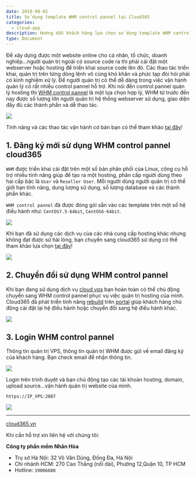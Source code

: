 ```yaml
---
date: 2019-08-01
title: Sử dụng template WHM control pannel tại Cloud365
categories:
  - cloud-app
description: Hướng dẫn khách hàng lựa chọn sử dụng template WHM control pannel tại cloud365
type: Document
---
```


Để xây dựng được một website online cho cá nhân, tổ chức, doanh nghiệp...người quản trị ngoài có source code ra thì phải cài đặt một webserver hoặc hosting để triển khai source code lên đó. Các thao tác triển khai, quản trị trên từng dòng lệnh vô cùng khó khăn và phức tạp đòi hỏi phải có kinh nghiệm xử lý. Để người quản trị có thể dễ dàng trong việc vận hành quản lý có rất nhiều control pannel hỗ trợ. Khi nói đến control pannel quản lý hosting thì <a href="https://support.cloud365.vn/cloud-app/gioi-thieu-WHM-CPnel/" target="_blank">WHM control pannel</a> là một lựa chọn hợp lý, WHM từ trước đến nay được số lượng lớn người quản trị hệ thống webserver sử dụng, giao diện đầy đủ các thành phần và dễ thao tác.

![](/images/img-ls-su-dung-whm/whm.png)

Tính năng và các thao tác vận hành cơ bản bạn có thể tham khảo <a href="https://support.cloud365.vn/cloud-app/gioi-thieu-WHM-CPnel/" target="_blank">tại đây</a>!

## 1. Đăng ký mới sử dụng WHM control pannel cloud365

`WHM` được triển khai cài đặt trên một số bản phân phối của Linux, công cụ hỗ trợ nhiều tính năng giúp để tạo ra một hosting, phân cấp người dùng theo hai cấp bậc là `User` và `Reseller User`. Mỗi người dùng người quản trị có thể giới hạn tính năng, dung lượng sử dụng, số lượng database và các thành phần khác.

`WHM control pannel` đã được đóng gói sẵn vào các template trên một số hệ điều hành như: `CentOS7.5-64bit`, `CentOS6-64bit`.

![](/images/img-ls-su-dung-whm/Screenshot_339.png)

Khi bạn đã sử dụng các dịch vụ của các nhà cung cấp hosting khác nhưng không đạt được sử hài lòng, bạn chuyển sang cloud365 sử dụng có thể tham khảo lựa chọn <a href="https://nhanhoa.com/may-chu/may-chu-cloud-server.html" target="_blank">tại đây</a>!

![](/images/img-ls-su-dung-whm/Screenshot_340.png)

## 2. Chuyển đổi sử dụng WHM control pannel

Khi bạn đang sử dụng dịch vụ <a href="https://cloud365.vn/" target="_blank">cloud vps</a> bạn hoàn toàn có thể chủ động chuyển sang WHM control pannel phục vụ việc quản trị hosting của mình. Cloud365 đã phát triển tính năng <a href="https://support.cloud365.vn/video/huong-dan-rebuild-cloud-server-cloud365/" target="_blank">rebuild</a> trên <a href="https://portal.cloud365.vn/" target="_blank">portal</a> giúp khách hàng chủ động cài đặt lại hệ điều hành hoặc chuyển đổi sang hệ điều hành khác.

![](/images/img-ls-su-dung-whm/Screenshot_341.png)

## 3. Login WHM control pannel

Thông tin quản trị VPS, thông tin quản trị WHM được gửi về email đăng ký của khách hàng. Bạn check email để nhận thông tin.

![](/images/img-ls-su-dung-whm/Screenshot_342.png)

Login trên trình duyệt và bạn chủ động tạo các tài khoản hosting, domain, upload source...vận hành quản trị website của mình.

```
https://IP_VPS:2087
```

![](/images/img-ls-su-dung-whm/Screenshot_343.png)

---
<a href="https://cloud365.vn/" target="_blank">cloud365.vn</a>

Khi cần hỗ trợ xin liên hệ với chúng tôi:

**Công ty phần mềm Nhân Hòa**
- Trụ sở Hà Nội: 32 Võ Văn Dũng, Đống Đa, Hà Nội
- Chi nhánh HCM: 270 Cao Thắng (nối dài), Phường 12,Quận 10, TP HCM
- Hotline: `19006680`
